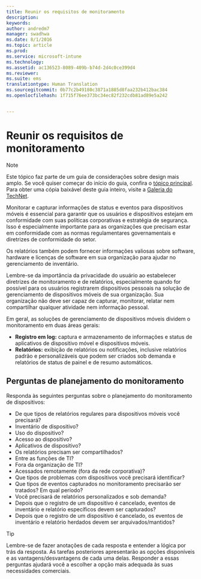 ```yaml
---
title: Reunir os requisitos de monitoramento
description: 
keywords: 
author: andredm7
manager: swadhwa
ms.date: 8/1/2016
ms.topic: article
ms.prod: 
ms.service: microsoft-intune
ms.technology: 
ms.assetid: ac136523-8089-409b-b74d-2d4c0ce399d4
ms.reviewer: 
ms.suite: ems
translationtype: Human Translation
ms.sourcegitcommit: 0b77c2b49180c3871a1885d8faa232b412bac384
ms.openlocfilehash: 1f715f76ee373bc34ec82f232cdb81ad89e5a242


---
```


# Reunir os requisitos de monitoramento

>[!NOTE]
>Este tópico faz parte de um guia de considerações sobre design mais amplo. Se você quiser começar do início do guia, confira o [tópico principal](mdm-design-considerations-guide.md). Para obter uma cópia baixável deste guia inteiro, visite a [Galeria do TechNet](https://gallery.technet.microsoft.com/Mobile-Device-Management-7d401582).

Monitorar e capturar informações de status e eventos para dispositivos móveis é essencial para garantir que os usuários e dispositivos estejam em conformidade com suas políticas corporativas e estratégia de segurança. Isso é especialmente importante para as organizações que precisam estar em conformidade com as normas regulamentares governamentais e diretrizes de conformidade do setor.

Os relatórios também podem fornecer informações valiosas sobre software, hardware e licenças de software em sua organização para ajudar no gerenciamento de inventário. 

Lembre-se da importância da privacidade do usuário ao estabelecer diretrizes de monitoramento e de relatórios, especialmente quando for possível para os usuários registrarem dispositivos pessoais na solução de gerenciamento de dispositivos móveis de sua organização. Sua organização não deve ser capaz de capturar, monitorar, relatar nem compartilhar qualquer atividade nem informação pessoal.

Em geral, as soluções de gerenciamento de dispositivos móveis dividem o monitoramento em duas áreas gerais:

- **Registro em log:** captura e armazenamento de informações e status de aplicativos de dispositivo móvel e dispositivos móveis.
- **Relatórios:** exibição de relatórios ou notificações, inclusive relatórios padrão e personalizáveis que podem ser criados sob demanda e relatórios de status de painel e de resumo automáticos.

## Perguntas de planejamento do monitoramento

Responda às seguintes perguntas sobre o planejamento do monitoramento de dispositivos:

- De que tipos de relatórios regulares para dispositivos móveis você precisará?
 - Inventário de dispositivo?
 - Uso do dispositivo?
 - Acesso ao dispositivo?
 - Aplicativos de dispositivo?
- Os relatórios precisam ser compartilhados?
 - Entre as funções de TI?
 - Fora da organização de TI?
 - Acessados remotamente (fora da rede corporativa)?
- Que tipos de problemas com dispositivos você precisará identificar?
- Que tipos de eventos capturados no monitoramento precisarão ser tratados? Em qual período?
- Você precisará de relatórios personalizados e sob demanda?
- Depois que o registro de um dispositivo é cancelado, eventos de inventário e relatório específicos devem ser capturados?
- Depois que o registro de um dispositivo é cancelado, os eventos de inventário e relatório herdados devem ser arquivados/mantidos?
 
>[!TIP]
>Lembre-se de fazer anotações de cada resposta e entender a lógica por trás da resposta. As tarefas posteriores apresentarão as opções disponíveis e as vantagens/desvantagens de cada uma delas.  Responder a essas perguntas ajudará você a escolher a opção mais adequada às suas necessidades comerciais.



<!--HONumber=Aug16_HO1-->


